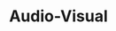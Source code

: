 ---
title: Audio-Visual
description: Filmpjes maken, geluiden opnemen, Rush, Fresco
image:

# Badge style
style:
    background: "#008080"
    color: "#fff"
---